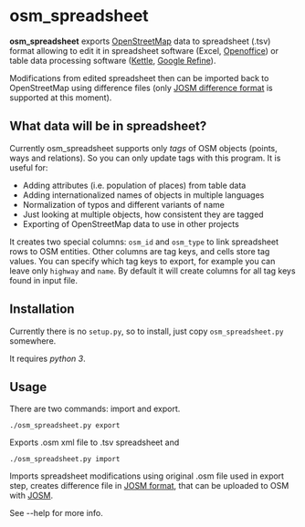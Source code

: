 osm_spreadsheet
===============

**osm_spreadsheet** exports [OpenStreetMap][] data to spreadsheet (.tsv) format
allowing to edit it in spreadsheet software (Excel, [Openoffice][]) or table
data processing software ([Kettle][], [Google Refine][]).

Modifications from edited spreadsheet then can be imported back to OpenStreetMap
using difference files (only [JOSM difference format][] is supported at this
moment).

What data will be in spreadsheet?
---------------------------------

Currently osm_spreadsheet supports only *tags* of OSM objects (points, ways and
relations). So you can only update tags with this program. It is useful for:

* Adding attributes (i.e. population of places) from table data
* Adding internationalized names of objects in multiple languages
* Normalization of typos and different variants of name
* Just looking at multiple objects, how consistent they are tagged
* Exporting of OpenStreetMap data to use in other projects

It creates two special columns: `osm_id` and `osm_type` to link spreadsheet rows
to OSM entities. Other columns are tag keys, and cells store tag values. You can
specify which tag keys to export, for example you can leave only `highway` and
`name`. By default it will create columns for all tag keys found in input file.

[OpenStreetMap]: http://www.openstreetmap.org/
[Openoffice]:    http://www.openoffice.org/
[Kettle]:        http://kettle.pentaho.com/
[Google Refine]: http://code.google.com/p/google-refine/
[JOSM difference format]: http://wiki.openstreetmap.org/wiki/JOSM_file_format

Installation
------------

Currently there is no `setup.py`, so to install, just copy `osm_spreadsheet.py`
somewhere.

It requires *python 3*.

[argparse]: http://code.google.com/p/argparse/

Usage
-----

There are two commands: import and export.

    ./osm_spreadsheet.py export

Exports .osm xml file to .tsv spreadsheet and

    ./osm_spreadsheet.py import

Imports spreadsheet modifications using original .osm file used in export step,
creates difference file in [JOSM format][], that can be uploaded to OSM with
[JOSM][].

See --help for more info.

[JOSM format]: http://wiki.openstreetmap.org/wiki/JOSM_file_format
[JOSM]: http://josm.openstreetmap.de/
